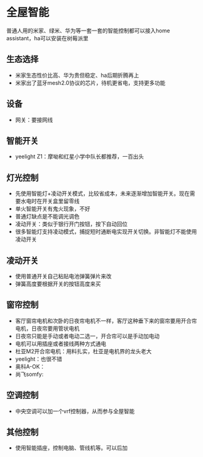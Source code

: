 # 全屋智能

普通人用的米家、绿米、华为等一套一套的智能控制都可以接入home assistant，ha可以安装在树莓派里

## 生态选择

* 米家生态性价比高、华为贵但稳定、ha后期折腾再上
* 米家出了蓝牙mesh2.0协议的芯片，待机更省电，支持更多功能

## 设备

* 网关：要接网线

## 智能开关

* yeelight Z1：摩呦和红星小学中队长都推荐，一百出头

## 灯光控制

* 先使用智能灯+凌动开关模式，比较省成本，未来逐渐增加智能开关。现在需要水电时在开关盒里留零线
* 单火智能开关有鬼火现象，不好
* 普通灯缺点是不能调光调色
* 凌动开关：类似于银行开门按钮，按下自动回位
* 很多智能灯支持凌动模式，捕捉短时通断电实现开关切换。非智能灯不能使用凌动开关

## 凌动开关

* 使用普通开关自己粘贴电池弹簧弹片来改
* 弹簧高度要根据开关的按钮高度来买

## 窗帘控制

* 客厅窗帘电机和次卧的日夜帘电机不一样，客厅这种垂下来的窗帘要用开合帘电机，日夜帘要用管状电机
* 日夜帘只能是手动或者电动二选一，开合帘可以是手动加电动
* 电机可以用插座或者接线两种方式通电
* 杜亚M2开合帘电机：用料扎实，杜亚是电机界的龙头老大
* yeelight：也很不错
* 奥科A-OK：
* 尚飞somfy:

## 空调控制

* 中央空调可以加一个vrf控制器，从而参与全屋智能

## 其他控制

* 使用智能插座，控制电脑、管线机等。可以后加